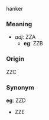 hanker
### Meaning
+ _adj_: ZZA
    + __eg__: ZZB

### Origin

ZZC

### Synonym

__eg__: ZZD

+ ZZE


